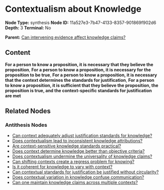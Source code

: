 # Contextualism about Knowledge

**Node Type:** synthesis
**Node ID:** 11a527e3-7b47-4133-8357-901869f902d6
**Depth:** 3
**Terminal:** No

**Parent:** [Can intervening evidence affect knowledge claims?](can-intervening-evidence-affect-knowledge-claims-antithesis-f386b87d-708b-4a52-ac50-cf1e5b3898f8.md)

## Content

**For a person to know a proposition, it is necessary that they believe the proposition**, **For a person to know a proposition, it is necessary for the proposition to be true**, **For a person to know a proposition, it is necessary that the context determines the standards for justification**, **For a person to know a proposition, it is sufficient that they believe the proposition, the proposition is true, and the context-specific standards for justification are met**

## Related Nodes

### Antithesis Nodes

- [Can context adequately adjust justification standards for knowledge?](can-context-adequately-adjust-justification-standards-for-knowledge-antithesis-c947ec58-0fa3-41cb-941a-23f8e945da1e.md)
- [Does contextualism lead to inconsistent knowledge attributions?](does-contextualism-lead-to-inconsistent-knowledge-attributions-antithesis-5c191099-e70a-49bf-8d4a-e949e7a406a3.md)
- [Are context-sensitive knowledge standards practical?](are-context-sensitive-knowledge-standards-practical-antithesis-437f5d7d-0b45-46da-911f-19e4f31c6d91.md)
- [Does context determine knowledge better than objective criteria?](does-context-determine-knowledge-better-than-objective-criteria-antithesis-5f7552e3-193c-467c-b3b4-0c9eeb1fa0ad.md)
- [Does contextualism undermine the universality of knowledge claims?](does-contextualism-undermine-the-universality-of-knowledge-claims-antithesis-d5e9b578-5b56-42a7-bed0-4bd81ba9d02f.md)
- [Can shifting contexts create a regress problem for knowing?](can-shifting-contexts-create-a-regress-problem-for-knowing-antithesis-db50212c-98b0-4cc7-a421-8c5a38094155.md)
- [Is it coherent for knowledge to vary with context?](is-it-coherent-for-knowledge-to-vary-with-context-antithesis-0ca8d4a2-c6d2-4ccd-bc9a-41321443741a.md)
- [Can contextual standards for justification be justified without circularity?](can-contextual-standards-for-justification-be-justified-without-circularity-antithesis-b45d09eb-a304-4fd4-8da1-50fc3f096274.md)
- [Does contextual variation in knowledge confuse communication?](does-contextual-variation-in-knowledge-confuse-communication-antithesis-fe12aabb-26bb-4eb6-913f-97c28fc04afc.md)
- [Can one maintain knowledge claims across multiple contexts?](can-one-maintain-knowledge-claims-across-multiple-contexts-antithesis-8d7343c0-0e46-47c6-ba18-1e6c0efd70fc.md)
